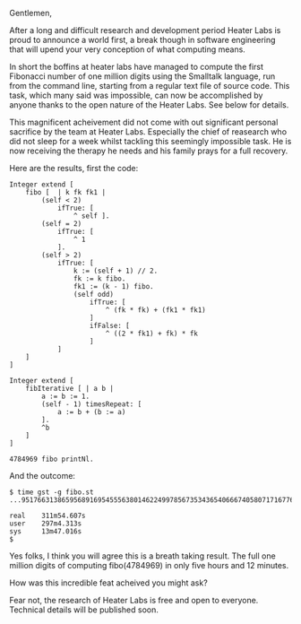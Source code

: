 Gentlemen,

After a long and difficult research and development period Heater Labs is proud to announce a world first, a break though in software engineering that will upend your very conception of what computing means. 

In short the boffins at heater labs have managed to compute the first Fibonacci number of one million digits using the Smalltalk language, run from the command line, starting from a regular text file of source code. This task, which many said was impossible, can now be accomplished by anyone thanks to the open nature of the Heater Labs. See below for details. 

This magnificent acheivement did not come with out significant personal sacrifice by the team at Heater Labs. Especially the chief of reasearch who did not sleep for a week whilst tackling this seemingly impossible task. He is now receiving the therapy he needs and his family prays for a full recovery.

Here are the results, first the code:

    Integer extend [
        fibo [  | k fk fk1 |
            (self < 2)
                ifTrue: [
                    ^ self ].
            (self = 2)
                ifTrue: [
                    ^ 1
                ].
            (self > 2)
                ifTrue: [
                    k := (self + 1) // 2.
                    fk := k fibo.
                    fk1 := (k - 1) fibo.
                    (self odd)
                        ifTrue: [
                            ^ (fk * fk) + (fk1 * fk1)
                        ]
                        ifFalse: [
                            ^ ((2 * fk1) + fk) * fk
                        ]
                ]
        ]
    ]

    Integer extend [
        fibIterative [ | a b |
            a := b := 1.
            (self - 1) timesRepeat: [
                a := b + (b := a)
            ].
            ^b
        ]
    ]

    4784969 fibo printNl.

And the outcome:

    $ time gst -g fibo.st
    ...951766313865956891695455563801462249978567353436540666740580717167763216988216644330074030719891463180149736853685001275152076875379936330930391815964864885353407167474856539211500699706378405156269

    real    311m54.607s
    user    297m4.313s
    sys     13m47.016s
    $

Yes folks, I think you will agree this is a breath taking result. The full one million digits of computing fibo(4784969) in only five hours and 12 minutes.

How was this incredible feat acheived you might ask?

Fear not, the research of Heater Labs is free and open to everyone. Technical details will be published soon.















